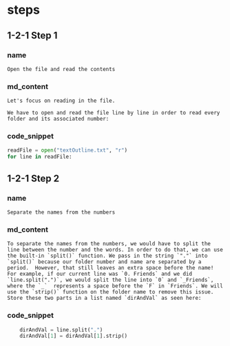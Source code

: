 <!--title={Parsing the File:Coding the Relationships Part 1}-->

<!--badges={Python:11,Algorithms:5}-->

<!--concepts={directedGraphs, introToGraphs, useOfGraphs}-->

# steps

## 1-2-1 Step 1

### name

```
Open the file and read the contents
```

### md_content

```
Let's focus on reading in the file.

We have to open and read the file line by line in order to read every folder and its associated number:
```

### code_snippet

```python
readFile = open("textOutline.txt", "r")
for line in readFile:
```

## 1-2-1 Step 2

### name

```
Separate the names from the numbers
```

### md_content

```
To separate the names from the numbers, we would have to split the line between the number and the words. In order to do that, we can use the built-in `split()` function. We pass in the string `"."` into `split()` because our folder number and name are separated by a period.  However, that still leaves an extra space before the name! For example, if our current line was `0. Friends` and we did `line.split(".")`, we would split the line into `0` and `_Friends`, where the `_`  represents a space before the `F` in `Friends`. We will use the `strip()` function on the folder name to remove this issue. Store these two parts in a list named `dirAndVal` as seen here:
```

### code_snippet

```python
	dirAndVal = line.split(".")
	dirAndVal[1] = dirAndVal[1].strip()
```

